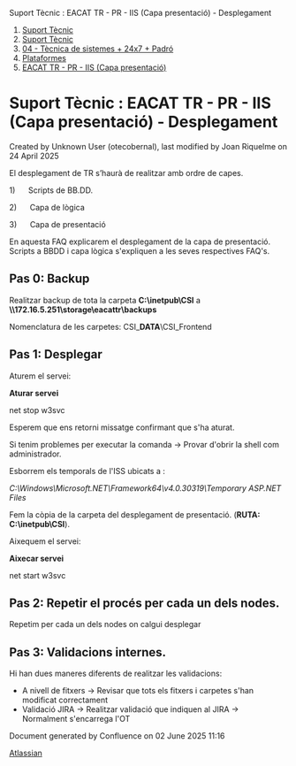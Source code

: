 Suport Tècnic : EACAT TR - PR - IIS (Capa presentació) - Desplegament  

1.  [Suport Tècnic](index.md)
2.  [Suport Tècnic](13893782.md)
3.  [04 - Tècnica de sistemes + 24x7 + Padró](26313202.md)
4.  [Plataformes](Plataformes_41520520.md)
5.  [EACAT TR - PR - IIS (Capa presentació)](41520690.md)

Suport Tècnic : EACAT TR - PR - IIS (Capa presentació) - Desplegament
=====================================================================

Created by Unknown User (otecobernal), last modified by Joan Riquelme on 24 April 2025

El desplegament de TR s’haurà de realitzar amb ordre de capes.

1)      Scripts de BB.DD.

2)      Capa de lògica

3)      Capa de presentació

  

En aquesta FAQ explicarem el desplegament de la capa de presentació. Scripts a BBDD i capa lògica s'expliquen a les seves respectives FAQ's.

Pas 0: Backup
-------------

Realitzar backup de tota la carpeta **C:\\inetpub\\CSI** a **\\\\172.16.5.251\\storage\\eacattr\\backups**

Nomenclatura de les carpetes: CSI\_**DATA**\\CSI\_Frontend

  

Pas 1: Desplegar
----------------

Aturem el servei:

**Aturar servei**

net stop w3svc

Esperem que ens retorni missatge confirmant que s'ha aturat.

Si tenim problemes per executar la comanda → Provar d'obrir la shell com administrador.

  

Esborrem els temporals de l'ISS ubicats a :

_C:\\Windows\\Microsoft.NET\\Framework64\\v4.0.30319\\Temporary ASP.NET Files_

  

Fem la còpia de la carpeta del desplegament de presentació. (**RUTA: C:\\inetpub\\CSI**).

  

Aixequem el servei:

**Aixecar servei**

net start w3svc

  

Pas 2: Repetir el procés per cada un dels nodes.
------------------------------------------------

Repetim per cada un dels nodes on calgui desplegar

Pas 3: Validacions internes.
----------------------------

Hi han dues maneres diferents de realitzar les validacions:

*   A nivell de fitxers → Revisar que tots els fitxers i carpetes s'han modificat correctament
*   Validació JIRA → Realitzar validació que indiquen al JIRA →  Normalment s'encarrega l'OT

  

  

  

Document generated by Confluence on 02 June 2025 11:16

[Atlassian](http://www.atlassian.com/)